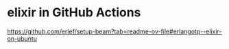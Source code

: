 # elixir in GitHub Actions

https://github.com/erlef/setup-beam?tab=readme-ov-file#erlangotp--elixir-on-ubuntu
